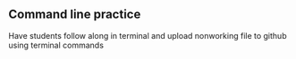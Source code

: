 ## Command line practice

Have students follow along in terminal and upload nonworking file to github using terminal commands
